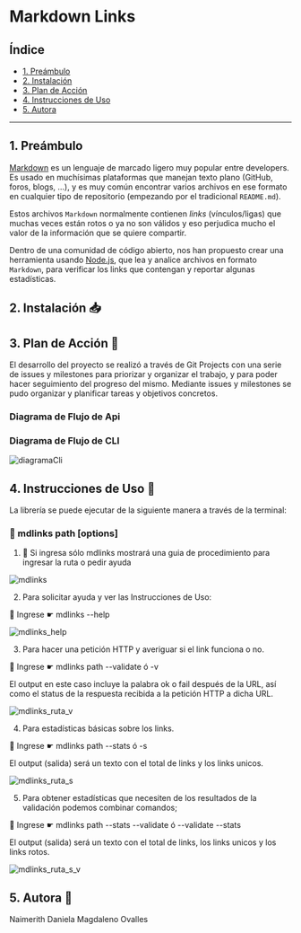 # Markdown Links

## Índice

* [1. Preámbulo](#1-preámbulo)
* [2. Instalación](#2-instalación)
* [3. Plan de Acción](#3-plan-de-acción)
* [4. Instrucciones de Uso](#4-instrucciones-de-uso)
* [5. Autora](#5-autora)

***

## 1. Preámbulo

[Markdown](https://es.wikipedia.org/wiki/Markdown) es un lenguaje de marcado
ligero muy popular entre developers. Es usado en muchísimas plataformas que
manejan texto plano (GitHub, foros, blogs, ...), y es muy común
encontrar varios archivos en ese formato en cualquier tipo de repositorio
(empezando por el tradicional `README.md`).

Estos archivos `Markdown` normalmente contienen _links_ (vínculos/ligas) que
muchas veces están rotos o ya no son válidos y eso perjudica mucho el valor de
la información que se quiere compartir.

Dentro de una comunidad de código abierto, nos han propuesto crear una
herramienta usando [Node.js](https://nodejs.org/), que lea y analice archivos
en formato `Markdown`, para verificar los links que contengan y reportar
algunas estadísticas.

## 2. Instalación 📥



## 3. Plan de Acción 📍
El desarrollo del proyecto se realizó a través de Git Projects con una serie de issues y milestones para priorizar y organizar el trabajo, y para poder hacer seguimiento del progreso del mismo. 
Mediante issues y milestones se pudo organizar y planificar tareas y objetivos concretos.

### Diagrama de Flujo de Api


### Diagrama de Flujo de CLI 
![diagramaCli](https://user-images.githubusercontent.com/89501132/152016681-015fff07-b781-4f89-8afd-c76df65fe8cf.png)


## 4. Instrucciones de Uso 📝
La librería se puede ejecutar de la siguiente manera a través de la terminal:

### 🚩 mdlinks path [options]
  
  1. 📌 Si ingresa sólo mdlinks mostrará una guia de procedimiento para ingresar la ruta o pedir ayuda 
  
  ![mdlinks](https://user-images.githubusercontent.com/89501132/151981915-23b35d24-89d1-4f66-8b27-694077bd740f.png)
  

  2. Para solicitar ayuda y ver las Instrucciones de Uso:
  
  📌 Ingrese ☛ mdlinks --help
  
  ![mdlinks_help](https://user-images.githubusercontent.com/89501132/151982277-d517fa11-94f4-4843-bf24-dba0b0d1e130.png)
  

  3. Para hacer una petición HTTP y averiguar si el link funciona o no.
  
  📌 Ingrese ☛ mdlinks path --validate ó -v 
  
  El output en este caso incluye la palabra ok o fail después de la URL, así como el status de la respuesta recibida a la petición HTTP a dicha URL.
  
  ![mdlinks_ruta_v](https://user-images.githubusercontent.com/89501132/151984552-e251e1de-af70-4659-b522-80546cd11734.png)
  

  4. Para estadísticas básicas sobre los links.
  
   📌 Ingrese ☛ mdlinks path --stats ó -s
  
  El output (salida) será un texto con el total de links y los links unicos. 
  
  ![mdlinks_ruta_s](https://user-images.githubusercontent.com/89501132/151984613-c172418b-69d1-4b40-afc9-7b0cc9c3c709.png)
  

  5.  Para obtener estadísticas que necesiten de los resultados de la validación podemos combinar comandos; 
  
 📌 Ingrese ☛ mdlinks path --stats --validate ó --validate --stats
  
  El output (salida) será un texto con el total de links, los links unicos y los links rotos. 
  
  ![mdlinks_ruta_s_v](https://user-images.githubusercontent.com/89501132/151985028-355ba6fe-70dc-4a82-9253-dbb0c1570a67.png)

## 5. Autora 🙋

  Naimerith Daniela Magdaleno Ovalles 
